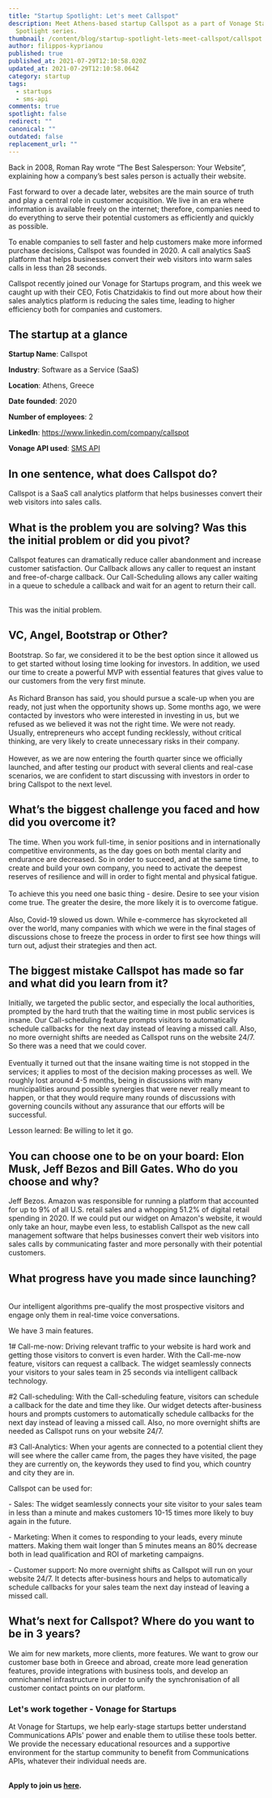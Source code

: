 ```yaml
---
title: "Startup Spotlight: Let's meet Callspot"
description: Meet Athens-based startup Callspot as a part of Vonage Startup
  Spotlight series.
thumbnail: /content/blog/startup-spotlight-lets-meet-callspot/callspot.png
author: filippos-kyprianou
published: true
published_at: 2021-07-29T12:10:58.020Z
updated_at: 2021-07-29T12:10:58.064Z
category: startup
tags:
  - startups
  - sms-api
comments: true
spotlight: false
redirect: ""
canonical: ""
outdated: false
replacement_url: ""
---
```

Back in 2008, Roman Ray wrote “The Best Salesperson: Your Website”, explaining how a company’s best sales person is actually their website. 

Fast forward to over a decade later, websites are the main source of truth and play a central role in customer acquisition. We live in an era where information is available freely on the internet; therefore, companies need to do everything to serve their potential customers as efficiently and quickly as possible.

To enable companies to sell faster and help customers make more informed purchase decisions, Callspot was founded in 2020. A call analytics SaaS platform that helps businesses convert their web visitors into warm sales calls in less than 28 seconds. 

Callspot recently joined our Vonage for Startups program, and this week we caught up with their CEO, Fotis Chatzidakis to find out more about how their sales analytics platform is reducing the sales time, leading to higher efficiency both for companies and customers.

## The startup at a glance

**Startup Name**: Callspot

**Industry**: Software as a Service (SaaS)

**Location**: Athens, Greece

**Date founded**: 2020

**Number of employees**: 2

**LinkedIn**: <https://www.linkedin.com/company/callspot>

**Vonage API used**: [SMS API](https://developer.vonage.com/messaging/sms/overview)

## In one sentence, what does Callspot do?

Callspot is a SaaS call analytics platform that helps businesses convert their web visitors into sales calls.

## What is the problem you are solving? Was this the initial problem or did you pivot?

Callspot features can dramatically reduce caller abandonment and increase customer satisfaction. Our Callback allows any caller to request an instant and free-of-charge callback. Our Call-Scheduling allows any caller waiting in a queue to schedule a callback and wait for an agent to return their call.

\
This was the initial problem. 

## VC, Angel, Bootstrap or Other?

Bootstrap. So far, we considered it to be the best option since it allowed us to get started without losing time looking for investors. In addition, we used our time to create a powerful MVP with essential features that gives value to our customers from the very first minute.\
\
As Richard Branson has said, you should pursue a scale-up when you are ready, not just when the opportunity shows up. Some months ago, we were contacted by investors who were interested in investing in us, but we refused as we believed it was not the right time. We were not ready. Usually, entrepreneurs who accept funding recklessly, without critical thinking, are very likely to create unnecessary risks in their company.\
\
However, as we are now entering the fourth quarter since we officially launched, and after testing our product with several clients and real-case scenarios, we are confident to start discussing with investors in order to bring Callspot to the next level.

## What’s the biggest challenge you faced and how did you overcome it?

The time. When you work full-time, in senior positions and in internationally competitive environments, as the day goes on both mental clarity and endurance are decreased. So in order to succeed, and at the same time, to create and build your own company, you need to activate the deepest reserves of resilience and will in order to fight mental and physical fatigue.\
\
To achieve this you need one basic thing - desire. Desire to see your vision come true. The greater the desire, the more likely it is to overcome fatigue.\
\
Also, Covid-19 slowed us down. While e-commerce has skyrocketed all over the world, many companies with which we were in the final stages of discussions chose to freeze the process in order to first see how things will turn out, adjust their strategies and then act.

## The biggest mistake Callspot has made so far and what did you learn from it?

Initially, we targeted the public sector, and especially the local authorities, prompted by the hard truth that the waiting time in most public services is insane. Our Call-scheduling feature prompts visitors to automatically schedule callbacks for  the next day instead of leaving a missed call. Also, no more overnight shifts are needed as Callspot runs on the website 24/7. So there was a need that we could cover.\
\
Eventually it turned out that the insane waiting time is not stopped in the services; it applies to most of the decision making processes as well. We roughly lost around 4-5 months, being in discussions with many municipalities around possible synergies that were never really meant to happen, or that they would require many rounds of discussions with governing councils without any assurance that our efforts will be successful. 



Lesson learned: Be willing to let it go.

## You can choose one to be on your board: Elon Musk, Jeff Bezos and Bill Gates. Who do you choose and why? 

Jeff Bezos. Amazon was responsible for running a platform that accounted for up to 9% of all U.S. retail sales and a whopping 51.2% of digital retail spending in 2020. If we could put our widget on Amazon's website, it would only take an hour, maybe even less, to establish Callspot as the new call management software that helps businesses convert their web visitors into sales calls by communicating faster and more personally with their potential customers.

## What progress have you made since launching? 

\
Our intelligent algorithms pre-qualify the most prospective visitors and engage only them in real-time voice conversations.

We have 3 main features.

1# Call-me-now: Driving relevant traffic to your website is hard work and getting those visitors to convert is even harder. With the Call-me-now feature, visitors can request a callback. The widget seamlessly connects your visitors to your sales team in 25 seconds via intelligent callback technology.

\#2 Call-scheduling: With the Call-scheduling feature, visitors can schedule a callback for the date and time they like. Our widget detects after-business hours and prompts customers to automatically schedule callbacks for the next day instead of leaving a missed call. Also, no more overnight shifts are needed as Callspot runs on your website 24/7.

\#3 Call-Analytics: When your agents are connected to a potential client they will see where the caller came from, the pages they have visited, the page they are currently on, the keywords they used to find you, which country and city they are in.

Callspot can be used for:

\- Sales: The widget seamlessly connects your site visitor to your sales team in less than a minute and makes customers 10-15 times more likely to buy again in the future.

\- Marketing: When it comes to responding to your leads, every minute matters. Making them wait longer than 5 minutes means an 80% decrease both in lead qualification and ROI of marketing campaigns.

\- Customer support: No more overnight shifts as Callspot will run on your website 24/7. It detects after-business hours and helps to automatically schedule callbacks for your sales team the next day instead of leaving a missed call.



## What’s next for Callspot? Where do you want to be in 3 years?

We aim for new markets, more clients, more features. We want to grow our customer base both in Greece and abroad, create more lead generation features, provide integrations with business tools, and develop an omnichannel infrastructure in order to unify the synchronisation of all customer contact points on our platform.



### Let's work together - Vonage for Startups

At Vonage for Startups, we help early-stage startups better understand Communications APIs' power and enable them to utilise these tools better. We provide the necessary educational resources and a supportive environment for the startup community to benefit from Communications APIs, whatever their individual needs are.

**\
Apply to join us [here](https://vonage.dev/3d093hA).**